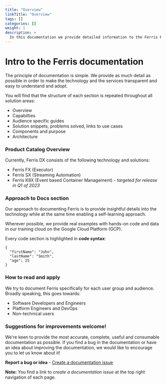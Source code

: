 ```yaml
---
title: "Overview"
linkTitle: "Overview"
tags: []
categories: []
weight: 1
description: >
  In this documentation we provide detailed information to the Ferris Platform and all of its technologies and solutions.
---
```


# Intro to the Ferris documentation

The principle of documentation is simple. We provide as much detail as possible in order to make the technology and the services transparent and easy to understand and adopt.

You will find that the structure of each section is repeated throughout all solution areas:

- Overview
- Capabilties
- Audience specific guides
- Solution snippets, problems solved, links to use cases
- Components and purpose
- Architecture

### Product Catalog Overview

Currently, Ferris DX consists of the following technology and solutions:

- Ferris FX (Executor)
- Ferris SX (Streaming Automation)
- Ferris K8X (Event based Container Management) - *targeted for release in Q1 of 2023*

### Approach to Docs section

Our approach to documenting Ferris is to provide insightful details into the technology while at the same time enabling a self-learning approach.

Wherever possible, we provide real examples with hands-on code and data in our training cloud on the Google Cloud Platform (GCP).

Every code section is highlighted in **code syntax**:

```
{
  "firstName": "John",
  "lastName": "Smith",
  "age": 25
}
```

### How to read and apply

We try to document Ferris specifically for each user group and audience. Broadly speaking, this goes towards:

- Software Developers and Engineers
- Platform Engineers and DevOps
- Non-technical users

### Suggestions for improvements welcome!

We're keen to provide the most accurate, complete, useful and consumable documentation as possible. If you find a bug in the documentation or have an idea about improving the documentation, we would like to encourage you to let us know about it!

**Report a bug or idea** - [Create a documentation issue](https://github.com/Ferris-Labs/site-draft/issues/new?title=Overview)

**Note:** You find a link to *create a documentation issue* at the top right navigation of each page.

